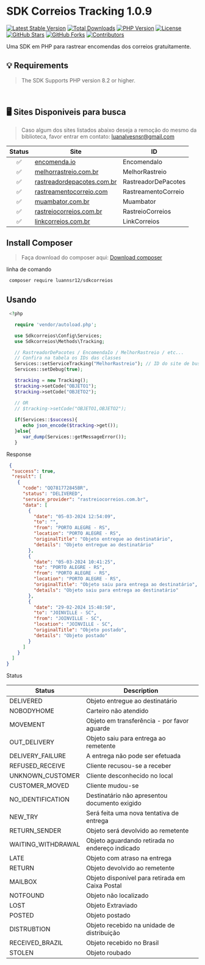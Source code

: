 # SDK Correios Tracking 1.0.9

[![Latest Stable Version](https://img.shields.io/packagist/v/luannsr12/sdkcorreios.svg)](https://packagist.org/packages/luannsr12/sdkcorreios)
[![Total Downloads](https://img.shields.io/packagist/dt/luannsr12/sdkcorreios.svg)](https://packagist.org/packages/luannsr12/sdkcorreios)
[![PHP Version](https://img.shields.io/packagist/php-v/luannsr12/sdkcorreios.svg)](https://packagist.org/packages/luannsr12/sdkcorreios)
[![License](https://img.shields.io/packagist/l/luannsr12/sdkcorreios.svg)](https://packagist.org/packages/luannsr12/sdkcorreios)
[![GitHub Stars](https://img.shields.io/github/stars/luannsr12/sdkcorreios.svg?style=social&label=Star)](https://github.com/luannsr12/sdkcorreios)
[![GitHub Forks](https://img.shields.io/github/forks/luannsr12/sdkcorreios.svg?style=social&label=Fork)](https://github.com/luannsr12/sdkcorreios)
[![Contributors](https://img.shields.io/github/contributors/luannsr12/sdkcorreios.svg)](https://github.com/luannsr12/sdkcorreios/graphs/contributors)


Uma SDK em PHP para rastrear encomendas dos correios gratuitamente.

## 💡 Requirements
> The SDK Supports PHP version 8.2 or higher.

<br/>

## 🖥️ Sites Disponiveis para busca
> Caso algum dos sites listados abaixo deseja a remoção do mesmo da biblioteca, favor entrar em contato: luanalvesnsr@gmail.com

| Status  | Site                                                                   | ID                   |
| :---:   | ---------------------------------------------------------------------- | ---------------------|
|   ✅   | [encomenda.io](https://encomenda.io/OBJETO)                             | EncomendaIo         |
|   ✅   | [melhorrastreio.com.br](https://melhorrastreio.com.br/)                 | MelhorRastreio      |
|   ✅   | [rastreadordepacotes.com.br](https://www.rastreadordepacotes.com.br/)   | RastreadorDePacotes |
|   ✅   | [rastreamentocorreio.com](https://rastreamentocorreio.com/)             | RastreamentoCorreio |
|   ✅   | [muambator.com.br](https://www.muambator.com.br/)                       | Muambator           |
|   ✅   | [rastreiocorreios.com.br](https://rastreiocorreios.com.br/)             | RastreioCorreios    |
|   ✅   | [linkcorreios.com.br](https://www.linkcorreios.com.br/)                 | LinkCorreios        |

## Install Composer
> Faça download do composer aqui: [Download composer](https://getcomposer.org/download/)

linha de comando
```bash
 composer require luannsr12/sdkcorreios
```

## Usando

```php
 <?php 

   require 'vendor/autoload.php';

   use Sdkcorreios\Config\Services;
   use Sdkcorreios\Methods\Tracking;

   // RastreadorDePacotes / EncomendaIo / MelhorRastreio / etc... 
   // Confira na tabela os IDs das classes
   Services::setServiceTracking("MelhorRastreio"); // ID do site de busca
   Services::setDebug(true);

   $tracking = new Tracking();
   $tracking->setCode("OBJETO1");
   $tracking->setCode("OBJETO2");

   // OR
   // $tracking->setCode("OBJETO1,OBJETO2");
   
   if(Services::$success){
      echo json_encode($tracking->get());
   }else{
      var_dump(Services::getMessageError()); 
   }


```

Response

```json
 {
  "success": true,
  "result": [
    {
      "code": "QQ781772845BR",
      "status": "DELIVERED",
      "service_provider": "rastreiocorreios.com.br",
      "data": [
        {
          "date": "05-03-2024 12:54:09",
          "to": "",
          "from": "PORTO ALEGRE - RS",
          "location": "PORTO ALEGRE - RS",
          "originalTitle": "Objeto entregue ao destinatário",
          "details": "Objeto entregue ao destinatário"
        },
        {
          "date": "05-03-2024 10:41:25",
          "to": "PORTO ALEGRE - RS",
          "from": "PORTO ALEGRE - RS",
          "location": "PORTO ALEGRE - RS",
          "originalTitle": "Objeto saiu para entrega ao destinatário",
          "details": "Objeto saiu para entrega ao destinatário"
        },
        {
          "date": "29-02-2024 15:48:50",
          "to": "JOINVILLE - SC",
          "from": "JOINVILLE - SC",
          "location": "JOINVILLE - SC",
          "originalTitle": "Objeto postado",
          "details": "Objeto postado"
        }
      ]
    }
  ]
}

```

Status

| Status             | Description |
| -----              | ---------------------------------------------------------  |
| DELIVERED          | Objeto entregue ao destinatário                            |
| NOBODYHOME         | Carteiro não atendido                                      |
| MOVEMENT           | Objeto em transferência - por favor aguarde                |
| OUT_DELIVERY       | Objeto saiu para entrega ao remetente                      |
| DELIVERY_FAILURE   | A entrega não pode ser efetuada                            |
| REFUSED_RECEIVE    | Cliente recusou-se a receber                               |
| UNKNOWN_CUSTOMER   | Cliente desconhecido no local                              |
| CUSTOMER_MOVED     | Cliente mudou-se                                           |
| NO_IDENTIFICATION  | Destinatário não apresentou documento exigido              |
| NEW_TRY            | Será feita uma nova tentativa de entrega                   |
| RETURN_SENDER      | Objeto será devolvido ao remetente                         |
| WAITING_WITHDRAWAL | Objeto aguardando retirada no endereço indicado            |
| LATE               | Objeto com atraso na entrega                               |
| RETURN             | Objeto devolvido ao remetente                              |
| MAILBOX            | Objeto disponível para retirada em Caixa Postal            |
| NOTFOUND           | Objeto não localizado                                      |
| LOST               | Objeto Extraviado                                          |
| POSTED             | Objeto postado                                             |
| DISTRUBTION        | Objeto recebido na unidade de distribuição                 |
| RECEIVED_BRAZIL    | Objeto recebido no Brasil                                  |
| STOLEN             | Objeto roubado                                             |


